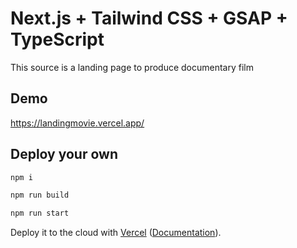 # Next.js + Tailwind CSS + GSAP + TypeScript

This source is a landing page to produce documentary film

## Demo
https://landingmovie.vercel.app/

## Deploy your own

```bash
npm i
```

```bash
npm run build
```

```bash
npm run start
```

Deploy it to the cloud with [Vercel](https://vercel.com/new?utm_source=github&utm_medium=readme&utm_campaign=next-example) ([Documentation](https://nextjs.org/docs/deployment)).
